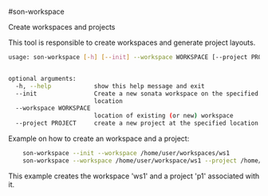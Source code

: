 #son-workspace

Create workspaces and projects

This tool is responsible to create workspaces and generate project layouts.

```sh
usage: son-workspace [-h] [--init] --workspace WORKSPACE [--project PROJECT]


optional arguments:
  -h, --help            show this help message and exit
  --init                Create a new sonata workspace on the specified
                        location
  --workspace WORKSPACE
                        location of existing (or new) workspace
  --project PROJECT     create a new project at the specified location
```

Example on how to create an workspace and a project:

```sh
	son-workspace --init --workspace /home/user/workspaces/ws1
	son-workspace --workspace /home/user/workspace/ws1 --project /home/user/workspace/ws1/projects/p1
```

This example creates the workspace 'ws1' and a project 'p1' associated with it.

